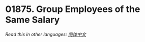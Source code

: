 # 01875. Group Employees of the Same Salary

  _Read this in other languages:_
    [_简体中文_](README.zh-CN.md)

